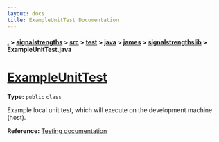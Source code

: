 ```yaml
---
layout: docs
title: ExampleUnitTest Documentation
---
```

#### [.](./../../../../../../index) > [signalstrengths](./../../../../../index) > [src](./../../../../index) > [test](./../../../index) > [java](./../../index) > [james](./../index) > [signalstrengthslib](./index) > **ExampleUnitTest.java**

# [ExampleUnitTest](https://github.com/fennifith/SignalStrengths/blob/master/signalstrengths/src/test/java/james/signalstrengthslib/ExampleUnitTest.java#L8)

**Type:** `public` `class`

Example local unit test, which will execute on the development machine (host). 









**Reference:** <a href="http://d.android.com/tools/testing">Testing documentation</a> 





